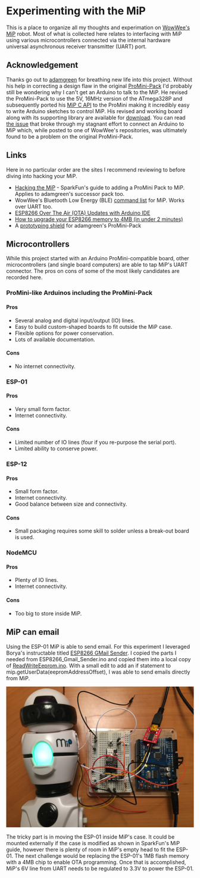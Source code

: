# Experimenting with the MiP
This is a place to organize all my thoughts and experimation on [WowWee's MiP](https://www.wowwee.com/mip/) robot.  Most of what is collected here relates to interfacing with  MiP using various microcontrollers connected via the internal hardware universal asynchronous receiver transmitter (UART) port.

## Acknowledgement
Thanks go out to [adamgreen](https://github.com/adamgreen) for breathing new life into this project.  Without his help in correcting a design flaw in the original [ProMini-Pack](https://github.com/sparkfun/MiP_ProMini-Pack) I'd probably still be wondering why I can't get an Arduino to talk to the MiP.  He revised the ProMini-Pack to use the 5V, 16MHz version of the ATmega328P and subsequently ported his [MiP C API](https://github.com/adamgreen/MiP-Capi) to the ProMini making it incredibly easy to write Arduino sketches to control MiP. His revised and working board along with its supporting library are available for [download](https://github.com/adamgreen/MiP_ProMini-Pack). You can read [the issue](https://github.com/WowWeeLabs/MiP-BLE-Protocol/issues/18) that broke through my stagnant effort to connect an Arduino to MiP which, while posted to one of WowWee's repositories, was ultimately found to be a problem on the original ProMini-Pack.

## Links
Here in no particular order are the sites I recommend reviewing to before diving into hacking your MiP.
* [Hacking the MiP](https://learn.sparkfun.com/tutorials/hacking-the-mip---promini-pack?_ga=2.116106246.1689750351.1531221450-408871298.1525958450) - SparkFun's guide to adding a ProMini Pack to MiP. Applies to adamgreen's successor pack too.
* WowWee's Bluetooth Low Energy (BLE) [command list](https://github.com/WowWeeLabs/MiP-BLE-Protocol/blob/master/MiP-Protocol.md) for  MiP.  Works over UART too.
* [ESP8266 Over The Air (OTA) Updates with Arduino IDE](https://randomnerdtutorials.com/esp8266-ota-updates-with-arduino-ide-over-the-air/)
* [How to upgrade your ESP8266 memory to 4MB (in under 2 minutes)](https://www.youtube.com/watch?v=7Q6ABad7U6o)
* A [prototyping shield](https://github.com/Tiogaplanet/MiP_ProtoPack) for adamgreen's ProMini-Pack

## Microcontrollers
While this project started with an Arduino ProMini-compatible board, other microcontrollers (and single board computers) are able to tap MiP's UART connector.  The pros on cons of some of the most likely candidates are recorded here.

### ProMini-like Arduinos including the ProMini-Pack

#### Pros
* Several analog and digital input/output (IO) lines.
* Easy to build custom-shaped boards to fit outside the MiP case.
* Flexible options for power conservation.
* Lots of available documentation.

#### Cons
* No internet connectivity.

### ESP-01

#### Pros
* Very small form factor.
* Internet connectivity.

#### Cons
* Limited number of IO lines (four if you re-purpose the serial port).
* Limited ability to conserve power.

### ESP-12

#### Pros
* Small form factor.
* Internet connectivity.
* Good balance between size and connectivity.

#### Cons
* Small packaging requires some skill to solder unless a break-out board is used.

### NodeMCU

#### Pros
* Plenty of IO lines.
* Internet connectivity.

#### Cons
* Too big to store inside MiP.

## MiP can email
Using the ESP-01 MiP is able to send email.  For this experiment I leveraged Borya's instructable titled [ESP8266 GMail Sender](http://www.instructables.com/id/ESP8266-GMail-Sender/).  I copied the parts I needed from ESP8266_Gmail_Sender.ino and copied them into a local copy of [ReadWriteEeprom.ino](https://github.com/adamgreen/MiP_ProMini-Pack/blob/master/Arduino/MiP_ProMini_Pack_Library/examples/ReadWriteEeprom/ReadWriteEeprom.ino).  With a small edit to add an if statement to mip.getUserData(eepromAddressOffset), I was able to send emails directly from MiP.

![alt text](https://github.com/Tiogaplanet/Experimenting-with-the-MiP/raw/master/images/IMG-1808.JPG "MiP sending email.")

The tricky part is in moving the ESP-01 inside MiP's case.  It could be mounted externally if the case is modified as shown in SparkFun's MiP guide, however there is plenty of room in MiP's empty head to fit the ESP-01.  The next challenge would be replacing the ESP-01's 1MB flash memory with a 4MB chip to enable OTA programming.  Once that is accomplished, MiP's 6V line from UART needs to be regulated to 3.3V to power the ESP-01.
